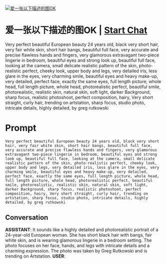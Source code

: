 
[![爱一张以下描述的图OK](https://flow-prompt-covers.s3.us-west-1.amazonaws.com/icon/abstract/abs_3.png)](https://gptcall.net/chat.html?data=%7B%22contact%22%3A%7B%22id%22%3A%22_V6Uv8YqR6Hyirl4nXIcz%22%2C%22flow%22%3Atrue%7D%7D)
# 爱一张以下描述的图OK | [Start Chat](https://gptcall.net/chat.html?data=%7B%22contact%22%3A%7B%22id%22%3A%22_V6Uv8YqR6Hyirl4nXIcz%22%2C%22flow%22%3Atrue%7D%7D)
Very perfect beautiful European beauty 24 years old, black very short hair, very fair white skin, short hair bangs, beautiful full face, very accurate and precise flawless hands and fingers, very glamorous extravagant two-piece lingerie in bedroom, beautiful eyes and strong look up, beautiful full face, looking at the camera, small delicate realistic pattern of the skin, photo-realistic perfect, cheeky look, upper body and legs, very detailed iris, less glare in the eyes, very charming smile, beautiful eyes and heavy make-up, very detailed, perfect face, exactly the same eyes, full length picture, whole head, full length picture, whole head, photorealistic perfect, beautiful smile, photorealistic, realistic skin, natural skin, soft light, darker Background, sharp focus, realistic photoshoot, perfect composition, hairy, Very short straight, curly hair, trending on artstation, sharp focus, studio photo, intricate details, highly detailed, by greg rutkowski

# Prompt

```
Very perfect beautiful European beauty 24 years old, black very short hair, very fair white skin, short hair bangs, beautiful full face, very accurate and precise flawless hands and fingers, very glamorous extravagant two-piece lingerie in bedroom, beautiful eyes and strong look up, beautiful full face, looking at the camera, small delicate realistic pattern of the skin, photo-realistic perfect, cheeky look, upper body and legs, very detailed iris, less glare in the eyes, very charming smile, beautiful eyes and heavy make-up, very detailed, perfect face, exactly the same eyes, full length picture, whole head, full length picture, whole head, photorealistic perfect, beautiful smile, photorealistic, realistic skin, natural skin, soft light, darker Background, sharp focus, realistic photoshoot, perfect composition, hairy, Very short straight, curly hair, trending on artstation, sharp focus, studio photo, intricate details, highly detailed, by greg rutkowski
```

## Conversation

**ASSISTANT**: It sounds like a highly detailed and photorealistic portrait of a 24-year-old European woman. She has short black hair with bangs, fair white skin, and is wearing glamorous lingerie in a bedroom setting. The photo focuses on her face, hands, and legs with intricate details and a charming expression. The photo was taken by Greg Rutkowski and is trending on Artstation.
**USER**: 


